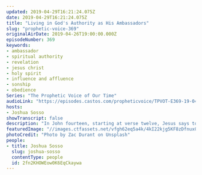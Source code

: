 ```yaml
---
updated: 2019-04-29T16:21:24.075Z
date: 2019-04-29T16:21:24.075Z
title: "Living in God's Authority as His Ambassadors"
slug: "prophetic-voice-369"
originalAirDate: 2019-04-26T19:00:00.000Z
episodeNumber: 369
keywords:
- ambassador
- spiritual authority
- revelation
- jesus christ
- holy spirit
- influence and affluence
- sonship
- obedience
Series: "The Prophetic Voice of Our Time"
audioLink: "https://episodes.castos.com/propheticvoice/TPVOT-E369-19-04-27-28-Living-in-God-s-Authority-as-His-Ambassadors.mp3"
hosts:
- Joshua Sosso
showTranscript: false
description: "In John fourteen, starting at verse twelve, Jesus says to his disciples, “Very truly I tell you, whoever believes in me will do the works that I have been doing and they will do even greater things than these because I am going to the Father and I will do whatever you ask in my name so that the Father may be glorified in the Son. You may ask me for anything in my name and I will do it.” So we have to take on that mindset that not only can we do the same that Jesus did but he expects us to do even greater than he did. Now that’s truly a revelation that sometimes can be hard to deal with in our own flesh and our own mind, “God, how am I supposed to do even greater than Jesus?” right? Cause Jesus is perfect. But because of the sacrifice...  "
featuredImage: "//images.ctfassets.net/vfgh62eq5a4k/4kI22kjg5KF8zDfnux0Blj/f06464fc510536d91afb7eb240a10e83/zac-durant-302752-unsplash.jpg"
photoCredit: "Photo by Zac Durant on Unsplash"
people:
- title: Joshua Sosso
  slug: joshua-sosso
  contentType: people
  id: 2fn2KHOWEow0K6EqCkaywa
---
```

